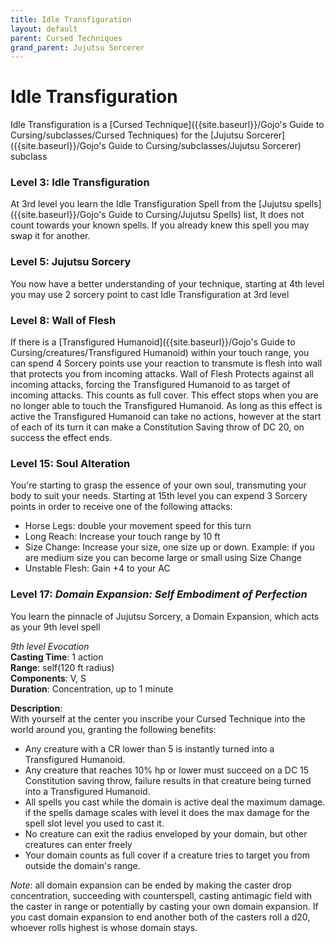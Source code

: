 ```yaml
---
title: Idle Transfiguration
layout: default
parent: Cursed Techniques
grand_parent: Jujutsu Sorcerer
---
```

# Idle Transfiguration
Idle Transfiguration is a [Cursed Technique]({{site.baseurl}}/Gojo's Guide to Cursing/subclasses/Cursed Techniques) for the [Jujutsu Sorcerer]({{site.baseurl}}/Gojo's Guide to Cursing/subclasses/Jujutsu Sorcerer) subclass

### Level 3: Idle Transfiguration
At 3rd level you learn the Idle Transfiguration Spell from the [Jujutsu spells]({{site.baseurl}}/Gojo's Guide to Cursing/Jujutsu Spells) list, It does not count towards your known spells. If you already knew this spell you may swap it for another.

### Level 5: Jujutsu Sorcery
You now have a better understanding of your technique, starting at 4th level you may use 2 sorcery point to cast Idle Transfiguration at 3rd level

### Level 8: Wall of Flesh
If there is a [Transfigured Humanoid]({{site.baseurl}}/Gojo's Guide to Cursing/creatures/Transfigured Humanoid) within your touch range, you can spend 4 Sorcery points use your reaction to transmute is flesh into wall that protects you from incoming attacks. Wall of Flesh Protects against all incoming attacks, forcing the Transfigured Humanoid to as target of incoming attacks. This counts as full cover. This effect stops when you are no longer able to touch the Transfigured Humanoid. As long as this effect is active the Transfigured Humanoid can take no actions, however at the start of each of its turn it can make a Constitution Saving throw of DC 20, on success the effect ends.

### Level 15: Soul Alteration
You're starting to grasp the essence of your own soul, transmuting your body to suit your needs. Starting at 15th level you can expend 3 Sorcery points in order to receive one of the following attacks:
- Horse Legs: double your movement speed for this turn
- Long Reach: Increase your touch range by 10 ft
- Size Change: Increase your size, one size up or down. Example: if you are medium size you can become large or small using Size Change
- Unstable Flesh: Gain +4 to your AC

### Level 17: _Domain Expansion: Self Embodiment of Perfection_
You learn the pinnacle of Jujutsu Sorcery, a Domain Expansion, which acts as your 9th level spell 

_9th level Evocation_  
**Casting Time**: 1 action  
**Range**: self(120 ft radius)  
**Components**: V, S  
**Duration**: Concentration, up to 1 minute  

**Description**:  
With yourself at the center you inscribe your Cursed Technique into the world around you, granting the following benefits:
- Any creature with a CR lower than 5 is instantly turned into a Transfigured Humanoid.
- Any creature that reaches 10% hp or lower must succeed on a DC 15 Constitution saving throw, failure results in that creature being turned into a Transfigured Humanoid.
- All spells you cast while the domain is active deal the maximum damage. if the spells damage scales with level it does the max damage for the spell slot level you used to cast it.
- No creature can exit the radius enveloped by your domain, but other creatures can enter freely
- Your domain counts as full cover if a creature tries to target you from outside the domain's range.

_Note_: all domain expansion can be ended by making the caster drop concentration, succeeding with counterspell, casting antimagic field with the caster in range or potentially by casting your own domain expansion. If you cast domain expansion to end another both of the casters roll a d20, whoever rolls highest is whose domain stays.